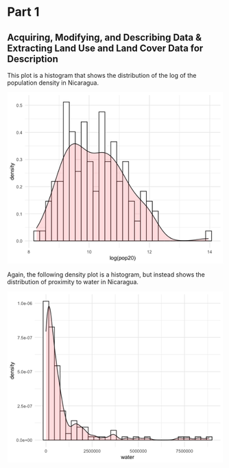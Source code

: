 # Part 1
## Acquiring, Modifying, and Describing Data & Extracting Land Use and Land Cover Data for Description

This plot is a histogram that shows the distribution of the log of the population density in Nicaragua.

![](project5.png)

Again, the following density plot is a histogram, but instead shows the distribution of proximity to water in Nicaragua.

![](project5water.png)
